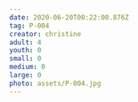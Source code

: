 ```yaml
---
date: 2020-06-20T00:22:00.876Z
tag: P-004
creator: christine
adult: 4
youth: 0
small: 0
medium: 0
large: 0
photo: assets/P-004.jpg
---
```

